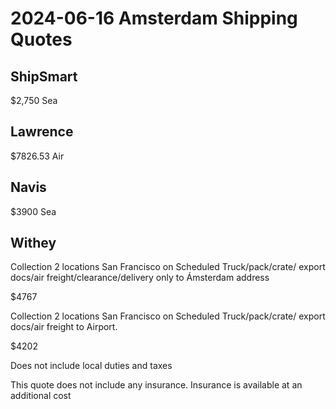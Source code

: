 # 2024-06-16 Amsterdam Shipping Quotes

## ShipSmart

$2,750 Sea


## Lawrence

$7826.53 Air

## Navis

$3900 Sea


## Withey

Collection 2 locations San Francisco on Scheduled Truck/pack/crate/ export docs/air freight/clearance/delivery only to Ámsterdam address

$4767

Collection 2 locations San Francisco on Scheduled Truck/pack/crate/ export docs/air freight to Airport.

$4202

Does not include local duties and taxes

This quote does not include any insurance. Insurance is available at an additional cost


